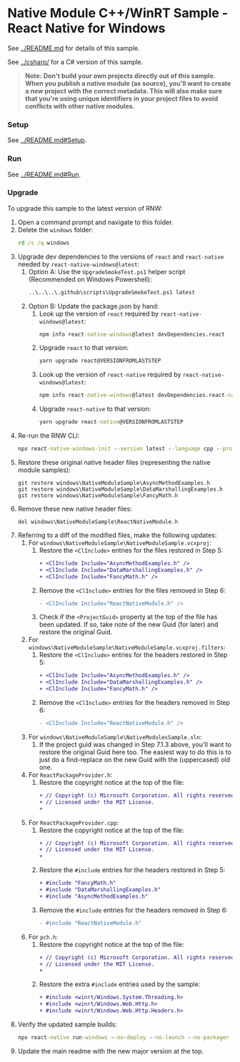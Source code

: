 # Native Module C++/WinRT Sample - React Native for Windows

See [../README.md](../README.md) for details of this sample.

See [../csharp/](../csharp/) for a C# version of this sample.

>**Note: Don't build your own projects directly out of this sample. When you publish a native module (as source), you'll want to create a new project with the correct metadata. This will also make sure that you're using unique identifiers in your project files to avoid conflicts with other native modules.**

### Setup
See [../README.md#Setup](../README.md#Setup).

### Run
See [../README.md#Run](../README.md#Run).

### Upgrade
To upgrade this sample to the latest version of RNW:

1. Open a command prompt and navigate to this folder.
2. Delete the `windows` folder:
    ```cmd
    rd /s /q windows
    ```
3. Upgrade dev dependencies to the versions of `react` and `react-native` needed by `react-native-windows@latest`:
    1. Option A: Use the `UpgradeSmokeTest.ps1` helper script (Recommended on Windows Powershell):
        ```cmd
        ..\..\..\.github\scripts\UpgradeSmokeTest.ps1 latest
        ```
    2. Option B: Update the package.json by hand:
        1. Look up the version of `react` required by `react-native-windows@latest`:
            ```cmd
            npm info react-native-windows@latest devDependencies.react
            ```
        2. Upgrade `react` to that version:
            ```cmd
            yarn upgrade react@VERSIONFROMLASTSTEP
            ```
        3. Look up the version of `react-native` required by `react-native-windows@latest`:
            ```cmd
            npm info react-native-windows@latest devDependencies.react-native
            ```
        4. Upgrade `react-native` to that version:
            ```cmd
            yarn upgrade react-native@VERSIONFROMLASTSTEP
            ```
4. Re-run the RNW CLI:
    ```cmd
    npx react-native-windows-init --version latest --language cpp --projectType lib --overwrite
    ```
5. Restore these original native header files (representing the native module samples):
    ```
    git restore windows\NativeModuleSample\AsyncMethodExamples.h
    git restore windows\NativeModuleSample\DataMarshallingExamples.h
    git restore windows\NativeModuleSample\FancyMath.h
    ```
6. Remove these new native header files:
    ```
    del windows\NativeModuleSample\ReactNativeModule.h
    ```
7. Referring to a diff of the modified files, make the following updates:
    1. For `windows\NativeModuleSample\NativeModuleSample.vcxproj`:
        1. Restore the `<ClInclude>` entries for the files restored in Step 5:
            ```diff
            + <ClInclude Include="AsyncMethodExamples.h" />
            + <ClInclude Include="DataMarshallingExamples.h" />
            + <ClInclude Include="FancyMath.h" />
            ```
        2. Remove the `<ClInclude>` entries for the files removed in Step 6:
            ```diff
            - <ClInclude Include="ReactNativeModule.h" />
            ```
        3. Check if the `<ProjectGuid>` property at the top of the file has been updated. If so, take note of the new Guid (for later) and restore the original Guid.
    2. For `windows\NativeModuleSample\NativeModuleSample.vcxproj.filters`:
        1. Restore the `<ClInclude>` entries for the headers restored in Step 5:
            ```diff
            + <ClInclude Include="AsyncMethodExamples.h" />
            + <ClInclude Include="DataMarshallingExamples.h" />
            + <ClInclude Include="FancyMath.h" />
            ```
        2. Remove the `<ClInclude>` entries for the headers removed in Step 6:
            ```diff
            - <ClInclude Include="ReactNativeModule.h" />
            ```
    3. For `windows\NativeModuleSample\NativeModulesSample.sln`:
        1. If the project guid was changed in Step 7.1.3 above, you'll want to restore the original Guid here too. The easiest way to do this is to just do a find-replace on the new Guid with the (uppercased) old one.
    4. For `ReactPackageProvider.h`:
        1. Restore the copyright notice at the top of the file:
            ```diff
            + // Copyright (c) Microsoft Corporation. All rights reserved.
            + // Licensed under the MIT License.
            + 
            ```
    5. For `ReactPackageProvider.cpp`:
        1. Restore the copyright notice at the top of the file:
            ```diff
            + // Copyright (c) Microsoft Corporation. All rights reserved.
            + // Licensed under the MIT License.
            + 
            ```
        2. Restore the `#include` entries for the headers restored in Step 5:
            ```diff
            + #include "FancyMath.h"
            + #include "DataMarshallingExamples.h"
            + #include "AsyncMethodExamples.h"
            ```
        2. Remove the `#include` entries for the headers removed in Step 6:
            ```diff
            - #include "ReactNativeModule.h"
            ```
    6. For `pch.h`:
        1. Restore the copyright notice at the top of the file:
            ```diff
            + // Copyright (c) Microsoft Corporation. All rights reserved.
            + // Licensed under the MIT License.
            + 
            ```
        2. Restore the extra `#include` entries used by the sample:
            ```diff
            + #include <winrt/Windows.System.Threading.h>
            + #include <winrt/Windows.Web.Http.h>
            + #include <winrt/Windows.Web.Http.Headers.h>
            ```
8. Verify the updated sample builds:
    ```cmd
    npx react-native run-windows --no-deploy --no-launch --no-packager --no-autolink --proj "NativeModuleSample\NativeModuleSample.vcxproj"
    ```
9. Update the main readme with the new major version at the top.
